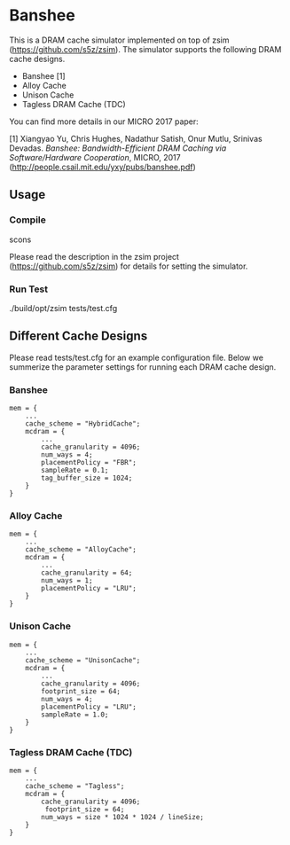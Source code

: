 # Banshee

This is a DRAM cache simulator implemented on top of zsim (https://github.com/s5z/zsim). The simulator supports the following DRAM cache designs. 

- Banshee [1]
- Alloy Cache
- Unison Cache
- Tagless DRAM Cache (TDC)

You can find more details in our MICRO 2017 paper:

[1] Xiangyao Yu, Chris Hughes, Nadathur Satish, Onur Mutlu, Srinivas Devadas. *Banshee: Bandwidth-Efficient DRAM Caching via Software/Hardware Cooperation*, MICRO, 2017 (http://people.csail.mit.edu/yxy/pubs/banshee.pdf)


## Usage

### Compile 

scons 

Please read the description in the zsim project (https://github.com/s5z/zsim) for details for setting the simulator.  

### Run    Test

./build/opt/zsim tests/test.cfg

## Different Cache Designs

Please read tests/test.cfg for an example configuration file. Below we summerize the parameter settings for running each DRAM cache design. 

### Banshee
```
mem = {  
    ...  
    cache_scheme = "HybridCache";  
    mcdram = {  
        ...  
        cache_granularity = 4096;  
        num_ways = 4;  
        placementPolicy = "FBR";  
        sampleRate = 0.1;  
        tag_buffer_size = 1024;  
    }  
} 
```

### Alloy Cache

```
mem = {  
    ...  
    cache_scheme = "AlloyCache";
    mcdram = {  
        ...
        cache_granularity = 64;  
        num_ways = 1;  
        placementPolicy = "LRU";  
    }
}
```

### Unison Cache 

```
mem = {  
    ...  
    cache_scheme = "UnisonCache";
    mcdram = {  
        ...
        cache_granularity = 4096; 
        footprint_size = 64;  
        num_ways = 4;  
        placementPolicy = "LRU"; 
        sampleRate = 1.0;
    }
}
```

### Tagless DRAM Cache (TDC) 

```
mem = {  
    ...  
    cache_scheme = "Tagless";
    mcdram = {  
        cache_granularity = 4096;  
         footprint_size = 64;   
        num_ways = size * 1024 * 1024 / lineSize; 
    }
}
```
